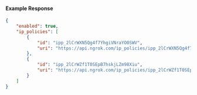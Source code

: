<!-- Code generated for API Clients. DO NOT EDIT. -->

#### Example Response

```json
{
	"enabled": true,
	"ip_policies": [
		{
			"id": "ipp_2lCrWXN5Qg4f7YhgiVNraYO0SWV",
			"uri": "https://api.ngrok.com/ip_policies/ipp_2lCrWXN5Qg4f7YhgiVNraYO0SWV"
		},
		{
			"id": "ipp_2lCrWZf1T0SEpB7hskjLZm98Xiu",
			"uri": "https://api.ngrok.com/ip_policies/ipp_2lCrWZf1T0SEpB7hskjLZm98Xiu"
		}
	]
}
```
